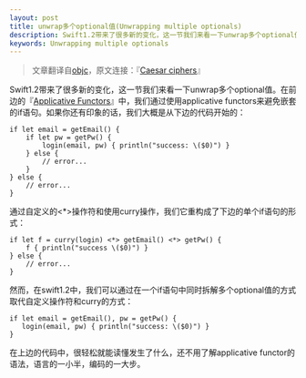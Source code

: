 ```yaml
---
layout: post
title: unwrap多个optional值(Unwrapping multiple optionals)
description: Swift1.2带来了很多新的变化，这一节我们来看一下unwrap多个optional值。在前边的Applicative Functors中，我们通过使用applicative functors来避免嵌套的if语句。如果你还有印象的话，我们大概是从下边的代码开始的...
keywords: Unwrapping multiple optionals
---
```


>文章翻译自[objc](http://www.objc.io)，原文连接：『[Caesar ciphers](http://www.objc.io/snippets/18.html)』

Swift1.2带来了很多新的变化，这一节我们来看一下unwrap多个optional值。在前边的『[Applicative Functors](http://junkor.github.io/2015/01/22/Applicative-Functors.html)』中，我们通过使用applicative functors来避免嵌套的if语句。如果你还有印象的话，我们大概是从下边的代码开始的：

	if let email = getEmail() {
	    if let pw = getPw() {
	        login(email, pw) { println("success: \($0)") }
	    } else {
	        // error...
	    }
	} else {
	    // error...
	}

通过自定义的<*>操作符和使用curry操作，我们它重构成了下边的单个if语句的形式：

	if let f = curry(login) <*> getEmail() <*> getPw() {
	    f { println("success \($0)") }
	} else {
	    // error...
	}

然而，在swift1.2中，我们可以通过在一个if语句中同时拆解多个optional值的方式取代自定义操作符和curry的方式：

	if let email = getEmail(), pw = getPw() {
	   login(email, pw) { println("success: \($0)") }
	}

在上边的代码中，很轻松就能读懂发生了什么，还不用了解applicative functor的语法，语言的一小半，编码的一大步。